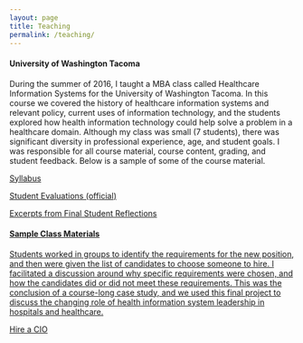```yaml
---
layout: page
title: Teaching
permalink: /teaching/
---
```

#### University of Washington Tacoma 
During the summer of 2016, I taught a MBA class called Healthcare Information Systems for the University of Washington Tacoma. In this course we covered the history of healthcare information systems and relevant policy, current uses of information technology, and the students explored how health information technology could help solve a problem in a healthcare domain. Although my class was small (7 students), there was significant diversity in professional experience, age, and student goals. I was responsible for all course material, course content, grading, and student feedback. Below is a sample of some of the course material. 

<a href="/images/Tacoma Syllabus.pdf" target="_blank">Syllabus

<a href="/images/Course Evaluation.pdf" target="_blank">Student Evaluations (official)

<a href="/images/class comments.pdf" target="_blank">Excerpts from Final Student Reflections

#### Sample Class Materials
Students worked in groups to identify the requirements for the new position, and then were given the list of candidates to choose someone to hire. I facilitated a discussion around why specific requirements were chosen, and how the candidates did or did not meet these requirements. This was the conclusion of a course-long case study, and we used this final project to discuss the changing role of health information system leadership in hospitals and healthcare. 


<a href="/images/Pick a CIO.pdf" target="_blank">Hire a CIO


